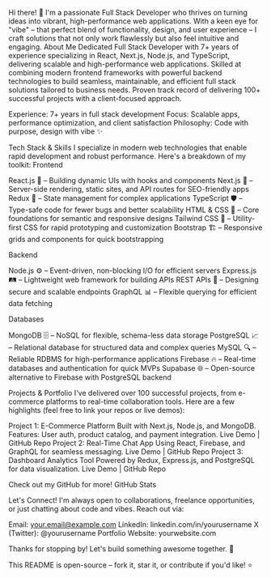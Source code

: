 Hi there! 👋 I'm a passionate Full Stack Developer who thrives on turning ideas into vibrant, high-performance web applications. With a keen eye for "vibe" – that perfect blend of functionality, design, and user experience – I craft solutions that not only work flawlessly but also feel intuitive and engaging.
About Me
Dedicated Full Stack Developer with 7+ years of experience specializing in React, Next.js, Node.js, and TypeScript, delivering scalable and high-performance web applications. Skilled at combining modern frontend frameworks with powerful backend technologies to build seamless, maintainable, and efficient full stack solutions tailored to business needs. Proven track record of delivering 100+ successful projects with a client-focused approach.

Experience: 7+ years in full stack development
Focus: Scalable apps, performance optimization, and client satisfaction
Philosophy: Code with purpose, design with vibe ✨

Tech Stack & Skills
I specialize in modern web technologies that enable rapid development and robust performance. Here's a breakdown of my toolkit:
Frontend

React.js 🚀 – Building dynamic UIs with hooks and components
Next.js 📱 – Server-side rendering, static sites, and API routes for SEO-friendly apps
Redux 🔄 – State management for complex applications
TypeScript 🛡️ – Type-safe code for fewer bugs and better scalability
HTML & CSS 🎨 – Core foundations for semantic and responsive designs
Tailwind CSS 💨 – Utility-first CSS for rapid prototyping and customization
Bootstrap 🏗️ – Responsive grids and components for quick bootstrapping

Backend

Node.js ⚙️ – Event-driven, non-blocking I/O for efficient servers
Express.js 🛤️ – Lightweight web framework for building APIs
REST APIs 🔗 – Designing secure and scalable endpoints
GraphQL 📊 – Flexible querying for efficient data fetching

Databases

MongoDB 🗄️ – NoSQL for flexible, schema-less data storage
PostgreSQL 📈 – Relational database for structured data and complex queries
MySQL 🔍 – Reliable RDBMS for high-performance applications
Firebase 🔥 – Real-time databases and authentication for quick MVPs
Supabase 🌐 – Open-source alternative to Firebase with PostgreSQL backend





Projects & Portfolio
I've delivered over 100 successful projects, from e-commerce platforms to real-time collaboration tools. Here are a few highlights (feel free to link your repos or live demos):

Project 1: E-Commerce Platform
Built with Next.js, Node.js, and MongoDB. Features: User auth, product catalog, and payment integration.
Live Demo | GitHub Repo
Project 2: Real-Time Chat App
Using React, Firebase, and GraphQL for seamless messaging.
Live Demo | GitHub Repo
Project 3: Dashboard Analytics Tool
Powered by Redux, Express.js, and PostgreSQL for data visualization.
Live Demo | GitHub Repo

Check out my GitHub for more!
GitHub Stats


Let's Connect!
I'm always open to collaborations, freelance opportunities, or just chatting about code and vibes. Reach out via:

Email: your.email@example.com
LinkedIn: linkedin.com/in/yourusername
X (Twitter): @yourusername
Portfolio Website: yourwebsite.com

Thanks for stopping by! Let's build something awesome together. 🚀

This README is open-source – fork it, star it, or contribute if you'd like! ⭐

